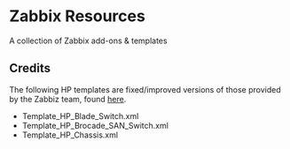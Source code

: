 # Zabbix Resources

A collection of Zabbix add-ons & templates

## Credits
The following HP templates are fixed/improved versions of those provided by the Zabbiz team, found [here](https://share.zabbix.com/network_devices/cat-hp/template-hp-chassis-brocade-blade).
* Template_HP_Blade_Switch.xml
* Template_HP_Brocade_SAN_Switch.xml
* Template_HP_Chassis.xml
